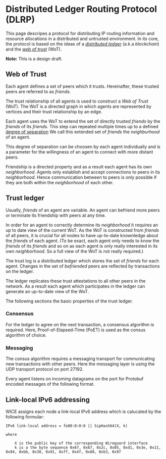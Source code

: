 # Distributed Ledger Routing Protocol (DLRP)

This page descripes a protocol for distributing IP routing information and resource allocations in a distributed and untrusted environment.
In its core, the protocol is based on the ideas of a [_distributed ledger_][dlt] (a.k.a _blockchain_) and the [_web of trust_][wot] (WoT).

**Note:** This is a design draft.

## Web of Trust

Each agent defines a set of peers which it trusts.
Hereinafter, these trusted peers are referred to as _friends_.

The trust relationship of all agents is used to construct a _Web of Trust_ (WoT).
The WoT is a directed graph in which agents are represented by vertices and their trust relationship by an edge.

Each agent uses the WoT to extend the set of directly trusted _friends_ by the _friends_ of its _friends_.
This step can repeated multiple times up to a defined [degree of separation][6deg-of-separation]
We call this extended set of _friends_ the _neighburhood_ of an agent.

This degree of separation can be choosen by each agent individually and is a parameter for the willingness of an agent to connect with more distant peers.

Friendship is a directed property and as a result each agent has its own _neighborhood_. 
Agents only establish and accept connections to peers in its _neighborhood_.
Hence communication between to peers is only possible if they are both within the _neighborhood_ of each other.

## Trust ledger

Usually, _friends_ of an agent are variable.
An agent can befriend more peers or terminate its friendship with peers at any time.

In order for an agent to correctly determine its _neighborhood_ it requires an up to date view of the current WoT.
As the WoT is constructed from _friends_ of all peers, it is crucial for all nodes to have up-to-date knownledge about the _friends_ of each agent.
(To be exact, each agent only needs to know the _friends_ of its _friends_ and so on as each agent is only really interested in its own _neighborhood_.
So a full view of the WoT is not really required.)

The trust log is a distributed ledger which stores the set of _friends_ for each agent.
Changes in the set of _befriended_ peers are reflected by transactions on the ledger.

The ledger replicates these trust attestations to all other peers in the network.
As a result each agent which participates in the ledger can generate an up-to-date view of the WoT.

The following sections the basic properties of the trust ledger.

### Consensus

For the ledger to agree on the next transaction, a consensus algorithm is required.
Here, Proof-of-Elapsed-Time (PoET) is used as the consus algorithm of choice.

### Messaging

The consus algorithm requires a messaging transport for communicating new transactions with other peers.
Here the messaging layer is using the UDP transport protocol on port 27192.

Every agent listens on incoming datagrams on the port for Protobuf encoded messages of the following format.

## Link-local IPv6 addressing

WICE assigns each node a link-local IPv6 address which is calucated by the following formular:

    IPv6 link-local address = fe80:0:0:0 || SipHash64(X, k)

    where

        X is the public key of the corresponding Wireguard interface
        k is a the byte sequence 0x67, 0x67, 0x2c, 0x05, 0xd1, 0x3e, 0x11, 0x94, 0xbb, 0x38, 0x91, 0xff, 0x4f, 0x80, 0xb3, 0x97

[dlt]: https://en.wikipedia.org/wiki/Distributed_ledger

[wot]: https://en.wikipedia.org/wiki/Web_of_trust

[6deg-of-separation]: https://en.wikipedia.org/wiki/Six_degrees_of_separation
